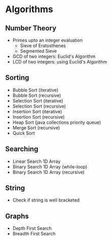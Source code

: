 # Algorithms

## Number Theory

* Primes upto an integer evaluation
    * Sieve of Eratosthenes
    * Segmented Sieve
* GCD of two integers: Euclid's Algorithm
* LCD of two integers: using Euclid's Algorithm

## Sorting

* Bubble Sort (iterative)
* Bubble Sort (recursive)
* Selection Sort (iterative)
* Selection Sort (recursive)
* Insertion Sort (iterative)
* Insertion Sort (recursive)
* Heap Sort (java collections priority queue)
* Merge Sort (recursive)
* Quick Sort

## Searching

* Linear Search 1D Array
* Binary Search 1D Array (while-loop)
* Binary Search 1D Array (recursive)

## String

* Check if string is well bracketed

## Graphs

* Depth First Search
* Breadth First Search
